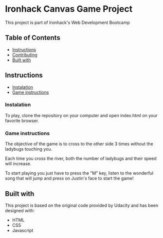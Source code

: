 # Ironhack Canvas Game Project

This project is part of Ironhack's Web Development Bootcamp
## Table of Contents

* [Instructions](#instructions)
* [Contributing](#contributing)
* [Built with](#build-with)
## Instructions
* [Instalation](#instalation)
* [Game instructions](#game-instructions)

###  Instalation
To play, clone the repository on your computer and open index.html on your favorite browser.

### Game instructions

The objective of the game is to cross to the other side 3 times without the ladybugs touching you.

Each time you cross the river, both the number of ladybugs and their speed will increase.

To start playing you just have to press the "M" key, listen to the wonderful song that will jump and press on Justin's face to start the game!

## Built with 
This project is based on the original code provided by Udacity and has been designed with:
* HTML
* CSS
* Javascript



